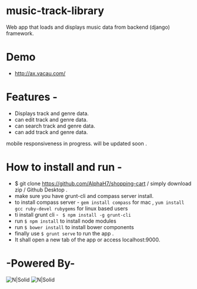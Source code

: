 # music-track-library

Web app that loads and displays music data from backend (django) framework.

# Demo

  - http://ax.vacau.com/

# Features -

  - Displays track and genre data.
  - can edit track and genre data.
  - can search track and genre data.
  - can add track and genre data.

mobile responsiveness in progress. will be updated soon .

# How to install and run -
  - $ git clone https://github.com/AlphaH7/shopping-cart / simply download zip / Github Desktop .
  - make sure you have grunt-cli and compass server install.
  - to install compass server - ``` gem install compass ``` for mac , ``` yum install gcc ruby-devel rubygems ``` for linux based users
  - ti install grunt cli - ```  $ npm install -g grunt-cli ```
  - run ``` $ npm install ``` to install node modules
  - run ``` $ bower install ``` to install bower components
  - finally use  ``` $ grunt serve ``` to run the app .
  - It shall open a new tab of the app or access localhost:9000.

# -Powered By-
![N|Solid](http://www.nodejsconnect.com/sites/default/files/nodejsconnect-icon-angularjs.jpg )
![N|Solid](https://blog.sdslabs.co/images/posts/grunt/logo.png)
